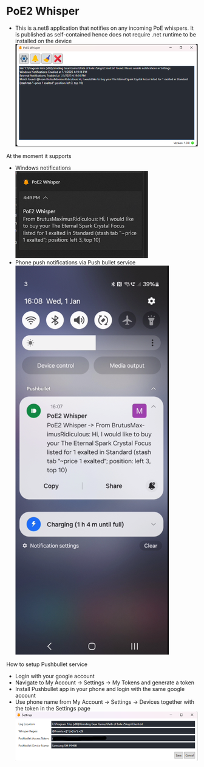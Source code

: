 # PoE2 Whisper

- This is a.net8 application that notifies on any incoming PoE whispers. It is published as self-contained hence does not require .net runtime to be installed on the device
![Main Window](readme001.png)

At the moment it supports
- Windows notifications 
![Windows notification](readme003.png)
- Phone push notifications via Push bullet service 
![Phone push notification](readme002.png)


How to setup Pushbullet service
 - Login with your google account
 - Navigate to My Account -> Settings -> My Tokens and generate a token 
 - Install Pushbullet app in your phone and login with the same google account
 - Use phone name from My Account -> Settings -> Devices together with the token in the Settings page
 ![Settings](readme004.png)